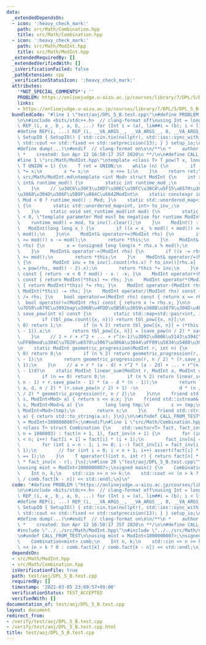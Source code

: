 ```yaml
---
data:
  _extendedDependsOn:
  - icon: ':heavy_check_mark:'
    path: src/Math/Combination.hpp
    title: src/Math/Combination.hpp
  - icon: ':heavy_check_mark:'
    path: src/Math/ModInt.hpp
    title: src/Math/ModInt.hpp
  _extendedRequiredBy: []
  _extendedVerifiedWith: []
  _isVerificationFailed: false
  _pathExtension: cpp
  _verificationStatusIcon: ':heavy_check_mark:'
  attributes:
    '*NOT_SPECIAL_COMMENTS*': ''
    PROBLEM: https://onlinejudge.u-aizu.ac.jp/courses/library/7/DPL/5/DPL_5_B
    links:
    - https://onlinejudge.u-aizu.ac.jp/courses/library/7/DPL/5/DPL_5_B
  bundledCode: "#line 1 \"test/aoj/DPL_5_B.test.cpp\"\n#define PROBLEM \"https://onlinejudge.u-aizu.ac.jp/courses/library/7/DPL/5/DPL_5_B\"\
    \n\n#include <bits/stdc++.h>  // clang-format off\nusing Int = long long;\n#define\
    \ REP_(i, a_, b_, a, b, ...) for (Int i = (a), lim##i = (b); i < lim##i; i++)\n\
    #define REP(i, ...) REP_(i, __VA_ARGS__, __VA_ARGS__, 0, __VA_ARGS__)\nstruct\
    \ SetupIO { SetupIO() { std::cin.tie(nullptr), std::ios::sync_with_stdio(false),\
    \ std::cout << std::fixed << std::setprecision(13); } } setup_io;\n#ifndef _MY_DEBUG\n\
    #define dump(...)\n#endif  // clang-format on\n\n/**\n *    author:  knshnb\n\
    \ *    created: Sun Apr 12 16:50:17 JST 2020\n **/\n\n#define CALL_FROM_TEST\n\
    #line 1 \"src/Math/ModInt.hpp\"\ntemplate <class T> T pow(T x, long long n, const\
    \ T UNION = 1) {\n    T ret = UNION;\n    while (n) {\n        if (n & 1) ret\
    \ *= x;\n        x *= x;\n        n >>= 1;\n    }\n    return ret;\n}\n\n/// @docs\
    \ src/Math/ModInt.md\ntemplate <int Mod> struct ModInt {\n    int x;\n    static\
    \ int& runtime_mod() {\n        static int runtime_mod_;\n        return runtime_mod_;\n\
    \    }\n    // \u30C6\u30F3\u30D7\u30EC\u30FC\u30C8\u5F15\u6570\u304C\u8CA0\u306E\
    \u3068\u304D\u306F\u5B9F\u884C\u6642ModInt\n    static constexpr int mod() { return\
    \ Mod < 0 ? runtime_mod() : Mod; }\n    static std::unordered_map<int, int>& to_inv()\
    \ {\n        static std::unordered_map<int, int> to_inv_;\n        return to_inv_;\n\
    \    }\n    static void set_runtime_mod(int mod) {\n        static_assert(Mod\
    \ < 0, \"template parameter Mod must be negative for runtime ModInt\");\n    \
    \    runtime_mod() = mod, to_inv().clear();\n    }\n    ModInt() : x(0) {}\n \
    \   ModInt(long long x_) {\n        if ((x = x_ % mod() + mod()) >= mod()) x -=\
    \ mod();\n    }\n\n    ModInt& operator+=(ModInt rhs) {\n        if ((x += rhs.x)\
    \ >= mod()) x -= mod();\n        return *this;\n    }\n    ModInt& operator*=(ModInt\
    \ rhs) {\n        x = (unsigned long long)x * rhs.x % mod();\n        return *this;\n\
    \    }\n    ModInt& operator-=(ModInt rhs) {\n        if ((x -= rhs.x) < 0) x\
    \ += mod();\n        return *this;\n    }\n    ModInt& operator/=(ModInt rhs)\
    \ {\n        ModInt inv = to_inv().count(rhs.x) ? to_inv()[rhs.x] : (to_inv()[rhs.x]\
    \ = pow(rhs, mod() - 2).x);\n        return *this *= inv;\n    }\n    ModInt operator-()\
    \ const { return -x < 0 ? mod() - x : -x; }\n    ModInt operator+(ModInt rhs)\
    \ const { return ModInt(*this) += rhs; }\n    ModInt operator*(ModInt rhs) const\
    \ { return ModInt(*this) *= rhs; }\n    ModInt operator-(ModInt rhs) const { return\
    \ ModInt(*this) -= rhs; }\n    ModInt operator/(ModInt rhs) const { return ModInt(*this)\
    \ /= rhs; }\n    bool operator==(ModInt rhs) const { return x == rhs.x; }\n  \
    \  bool operator!=(ModInt rhs) const { return x != rhs.x; }\n\n    // \u8A08\u7B97\
    \u7D50\u679C\u3092map\u306B\u4FDD\u5B58\u3059\u308B\u3079\u304D\u4E57\n    ModInt\
    \ save_pow(int n) const {\n        static std::map<std::pair<int, int>, int> tbl_pow;\n\
    \        if (tbl_pow.count({x, n})) return tbl_pow[{x, n}];\n        if (n ==\
    \ 0) return 1;\n        if (n % 2) return tbl_pow[{x, n}] = (*this * save_pow(n\
    \ - 1)).x;\n        return tbl_pow[{x, n}] = (save_pow(n / 2) * save_pow(n / 2)).x;\n\
    \    }\n    // 1 + r + r^2 + ... + r^(n-1)\u3092\u9006\u5143\u304C\u306A\u3044\
    \uFF08mod\u304C\u7D20\u6570\u3067\u306A\u3044\uFF09\u5834\u5408\u306B\u8A08\u7B97\
    \n    static ModInt geometric_progression(ModInt r, int n) {\n        if (n ==\
    \ 0) return 0;\n        if (n % 2) return geometric_progression(r, n - 1) + r.save_pow(n\
    \ - 1);\n        return geometric_progression(r, n / 2) * (r.save_pow(n / 2) +\
    \ 1);\n    }\n    // a + r * (a - d) + r^2 * (a - 2d) + ... + r^(n-1) * (a - (n\
    \ - 1)d)\n    static ModInt linear_sum(ModInt r, ModInt a, ModInt d, int n) {\n\
    \        if (n == 0) return 0;\n        if (n % 2) return linear_sum(r, a, d,\
    \ n - 1) + r.save_pow(n - 1) * (a - d * (n - 1));\n        return linear_sum(r,\
    \ a, d, n / 2) * (r.save_pow(n / 2) + 1) -\n               d * (n / 2) * r.save_pow(n\
    \ / 2) * geometric_progression(r, n / 2);\n    }\n\n    friend std::ostream& operator<<(std::ostream&\
    \ s, ModInt<Mod> a) { return s << a.x; }\n    friend std::istream& operator>>(std::istream&\
    \ s, ModInt<Mod>& a) {\n        long long tmp;\n        s >> tmp;\n        a =\
    \ ModInt<Mod>(tmp);\n        return s;\n    }\n    friend std::string to_string(ModInt<Mod>\
    \ a) { return std::to_string(a.x); }\n};\n\n#ifndef CALL_FROM_TEST\nusing mint\
    \ = ModInt<1000000007>;\n#endif\n#line 1 \"src/Math/Combination.hpp\"\ntemplate\
    \ <class T> struct Combination {\n    std::vector<T> fact, fact_inv;\n    Combination(int\
    \ n = 1000003) : fact(n + 1, 1), fact_inv(n + 1) {\n        for (int i = 0; i\
    \ < n; i++) fact[i + 1] = fact[i] * (i + 1);\n        fact_inv[n] = (T)1 / fact[n];\n\
    \        for (int i = n - 1; i >= 0; i--) fact_inv[i] = fact_inv[i + 1] * (i +\
    \ 1);\n        // for (int i = 0; i < n + 1; i++) assert(fact[i] * fact_inv[i]\
    \ == 1);\n    }\n    T operator()(int n, int r) { return fact[n] * fact_inv[r]\
    \ * fact_inv[n - r]; }\n};\n#line 20 \"test/aoj/DPL_5_B.test.cpp\"\n#undef CALL_FROM_TEST\n\
    \nusing mint = ModInt<1000000007>;\nsigned main() {\n    Combination<mint> comb;\n\
    \    Int n, k;\n    std::cin >> n >> k;\n    std::cout << (n > k ? 0 : comb.fact[k]\
    \ / comb.fact[k - n]) << std::endl;\n}\n"
  code: "#define PROBLEM \"https://onlinejudge.u-aizu.ac.jp/courses/library/7/DPL/5/DPL_5_B\"\
    \n\n#include <bits/stdc++.h>  // clang-format off\nusing Int = long long;\n#define\
    \ REP_(i, a_, b_, a, b, ...) for (Int i = (a), lim##i = (b); i < lim##i; i++)\n\
    #define REP(i, ...) REP_(i, __VA_ARGS__, __VA_ARGS__, 0, __VA_ARGS__)\nstruct\
    \ SetupIO { SetupIO() { std::cin.tie(nullptr), std::ios::sync_with_stdio(false),\
    \ std::cout << std::fixed << std::setprecision(13); } } setup_io;\n#ifndef _MY_DEBUG\n\
    #define dump(...)\n#endif  // clang-format on\n\n/**\n *    author:  knshnb\n\
    \ *    created: Sun Apr 12 16:50:17 JST 2020\n **/\n\n#define CALL_FROM_TEST\n\
    #include \"../../src/Math/ModInt.hpp\"\n#include \"../../src/Math/Combination.hpp\"\
    \n#undef CALL_FROM_TEST\n\nusing mint = ModInt<1000000007>;\nsigned main() {\n\
    \    Combination<mint> comb;\n    Int n, k;\n    std::cin >> n >> k;\n    std::cout\
    \ << (n > k ? 0 : comb.fact[k] / comb.fact[k - n]) << std::endl;\n}\n"
  dependsOn:
  - src/Math/ModInt.hpp
  - src/Math/Combination.hpp
  isVerificationFile: true
  path: test/aoj/DPL_5_B.test.cpp
  requiredBy: []
  timestamp: '2021-03-05 23:09:57+09:00'
  verificationStatus: TEST_ACCEPTED
  verifiedWith: []
documentation_of: test/aoj/DPL_5_B.test.cpp
layout: document
redirect_from:
- /verify/test/aoj/DPL_5_B.test.cpp
- /verify/test/aoj/DPL_5_B.test.cpp.html
title: test/aoj/DPL_5_B.test.cpp
---
```

